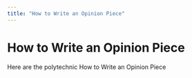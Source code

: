 ```yaml
---
title: "How to Write an Opinion Piece"
---
```


# How to Write an Opinion Piece

Here are the polytechnic How to Write an Opinion Piece